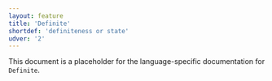 ```yaml
---
layout: feature
title: 'Definite'
shortdef: 'definiteness or state'
udver: '2'
---
```


This document is a placeholder for the language-specific documentation
for `Definite`.
